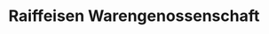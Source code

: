 ---
title: "Raiffeisen Warengenossenschaft"
url: /reichelsheim-odenwald/raiffeisen-warengenossenschaft/
shop: Baumarkt
---
